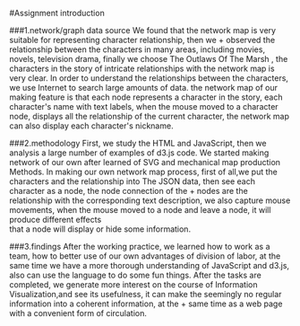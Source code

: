 ﻿#Assignment introduction

###1.network/graph data source
We found that the network map is very suitable for representing character relationship, then we + observed the relationship between the characters in many areas, including movies, novels, 
television drama, finally we choose The Outlaws Of The Marsh , the characters in the story of 
intricate relationships with the network map is very clear. In order to understand the 
relationships between the characters, we use Internet to search large amounts of data. the 
network map of our making feature is that each node represents a character in the story, each 
character's name with text labels, when the mouse moved to a character node, displays all the 
relationship of the current character, the network map can also display each character's 
nickname.


###2.methodology
First, we study the HTML and JavaScript, then we analysis a large number of examples of d3.js 
code. We started making network of our own after learned of SVG and mechanical map production 
Methods. In making our own network map process, first of all,we put the characters and the 
relationship into The JSON data, then see each character as a node, the node connection of the  + nodes are the relationship with the corresponding text description, we also capture mouse  
movements, when the mouse moved to a node and leave a node, it will produce different effects  
that a node will display or hide some information.

###3.findings
After the working practice, we learned how to work as a team, how to better use of our own 
advantages of division of labor, at the same time we have a more thorough understanding of 
JavaScript and d3.js, also can use the language to do some fun things. After the tasks are 
completed, we generate more interest on the course of Information Visualization,and see its 
usefulness, it can make the seemingly no regular information into a coherent information, at the + same time as a web page with a convenient form of circulation.


